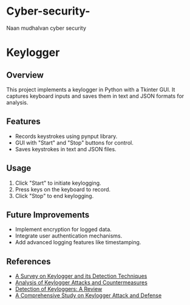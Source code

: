 # Cyber-security-
Naan mudhalvan cyber security 
# Keylogger

## Overview
This project implements a keylogger in Python with a Tkinter GUI. It captures keyboard inputs and saves them in text and JSON formats for analysis.

## Features
- Records keystrokes using pynput library.
- GUI with "Start" and "Stop" buttons for control.
- Saves keystrokes in text and JSON files.

## Usage
1. Click "Start" to initiate keylogging.
2. Press keys on the keyboard to record.
3. Click "Stop" to end keylogging.

## Future Improvements
- Implement encryption for logged data.
- Integrate user authentication mechanisms.
- Add advanced logging features like timestamping.

## References
- [A Survey on Keylogger and its Detection Techniques](https://www.ijcaonline.org/archives/volume75/number5/12835-1514)
- [Analysis of Keylogger Attacks and Countermeasures](https://www.semanticscholar.org/paper/Analysis-of-Keylogger-Attacks-and-Countermeasures-Liu-Du/54c7255bace229c82e4a5fd812ba8dd8829180c1)
- [Detection of Keyloggers: A Review](https://www.researchgate.net/publication/220955239_Detection_of_Keyloggers_A_Review)
- [A Comprehensive Study on Keylogger Attack and Defense](https://www.usenix.org/legacy/events/sec11/tech/full_papers/Chen.pdf)

